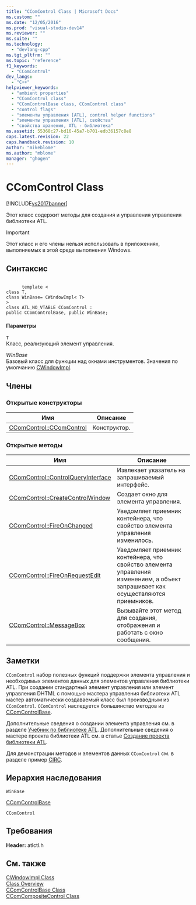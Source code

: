 ```yaml
---
title: "CComControl Class | Microsoft Docs"
ms.custom: ""
ms.date: "12/05/2016"
ms.prod: "visual-studio-dev14"
ms.reviewer: ""
ms.suite: ""
ms.technology: 
  - "devlang-cpp"
ms.tgt_pltfrm: ""
ms.topic: "reference"
f1_keywords: 
  - "CComControl"
dev_langs: 
  - "C++"
helpviewer_keywords: 
  - "ambient properties"
  - "CComControl class"
  - "CComControlBase class, CComControl class"
  - "control flags"
  - "элементы управления [ATL], control helper functions"
  - "элементы управления [ATL], свойства"
  - "свойства хранения, ATL - библиотека"
ms.assetid: 55368c27-bd16-45a7-b701-edb36157c8e8
caps.latest.revision: 22
caps.handback.revision: 10
author: "mikeblome"
ms.author: "mblome"
manager: "ghogen"
---
```

# CComControl Class
[!INCLUDE[vs2017banner](../../assembler/inline/includes/vs2017banner.md)]

Этот класс содержит методы для создания и управления управления библиотеки ATL.  
  
> [!IMPORTANT]
>  Этот класс и его члены нельзя использовать в приложениях, выполняемых в этой среде выполнения Windows.  
  
## Синтаксис  
  
```  
  
      template <  
class T,  
class WinBase= CWindowImpl< T>   
>  
class ATL_NO_VTABLE CComControl :  
public CComControlBase, public WinBase;  
```  
  
#### Параметры  
 `T`  
 Класс, реализующий элемент управления.  
  
 *WinBase*  
 Базовый класс для функции над окнами инструментов.  Значения по умолчанию [CWindowImpl](../Topic/CWindowImpl%20Class.md).  
  
## Члены  
  
### Открытые конструкторы  
  
|Имя|Описание|  
|---------|--------------|  
|[CComControl::CComControl](../Topic/CComControl::CComControl.md)|Конструктор.|  
  
### Открытые методы  
  
|Имя|Описание|  
|---------|--------------|  
|[CComControl::ControlQueryInterface](../Topic/CComControl::ControlQueryInterface.md)|Извлекает указатель на запрашиваемый интерфейс.|  
|[CComControl::CreateControlWindow](../Topic/CComControl::CreateControlWindow.md)|Создает окно для элемента управления.|  
|[CComControl::FireOnChanged](../Topic/CComControl::FireOnChanged.md)|Уведомляет приемник контейнера, что свойство элемента управления изменилось.|  
|[CComControl::FireOnRequestEdit](../Topic/CComControl::FireOnRequestEdit.md)|Уведомляет приемник контейнера, что свойство элемента управления изменением, а объект запрашивает как осуществляются приемников.|  
|[CComControl::MessageBox](../Topic/CComControl::MessageBox.md)|Вызывайте этот метод для создания, отображения и работать с окно сообщения.|  
  
## Заметки  
 `CComControl` набор полезных функций поддержки элемента управления и необходимых элементов данных для элементов управления библиотеки ATL.  При создании стандартный элемент управления или элемент управления DHTML с помощью мастера управления библиотеки ATL мастер автоматически создаваемый класс был производным из `CComControl`.  `CComControl` наследуется большинство методов из [CComControlBase](../Topic/CComControlBase%20Class.md).  
  
 Дополнительные сведения о создании элемента управления см. в разделе [Учебник по библиотеке ATL](../Topic/Active%20Template%20Library%20\(ATL\)%20Tutorial.md).  Дополнительные сведения о мастере проекта библиотеки ATL см. в статье [Создание проекта библиотеки ATL](../../atl/reference/creating-an-atl-project.md).  
  
 Для демонстрации методов и элементов данных `CComControl` см. в разделе пример [CIRC](../../top/visual-cpp-samples.md).  
  
## Иерархия наследования  
 `WinBase`  
  
 [CComControlBase](../Topic/CComControlBase%20Class.md)  
  
 `CComControl`  
  
## Требования  
 **Header:**  atlctl.h  
  
## См. также  
 [CWindowImpl Class](../Topic/CWindowImpl%20Class.md)   
 [Class Overview](../../atl/atl-class-overview.md)   
 [CComControlBase Class](../Topic/CComControlBase%20Class.md)   
 [CComCompositeControl Class](../../atl/reference/ccomcompositecontrol-class.md)